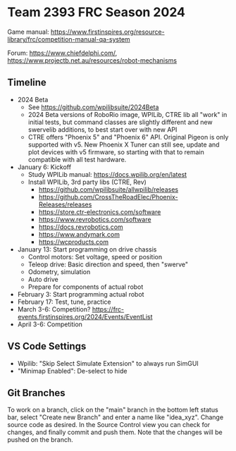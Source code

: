 Team 2393 FRC Season 2024
=========================

Game manual: https://www.firstinspires.org/resource-library/frc/competition-manual-qa-system

Forum: https://www.chiefdelphi.com/, https://www.projectb.net.au/resources/robot-mechanisms

Timeline
--------

* 2024 Beta
  - See https://github.com/wpilibsuite/2024Beta
  - 2024 Beta versions of RoboRio image, WPILib, CTRE lib all "work" in initial tests,
    but command classes are slightly different and new swervelib additions,
    to best start over with new API
  - CTRE offers "Phoenix 5" and "Phoenix 6" API.
    Original Pigeon is only supported with v5.
    New Phoenix X Tuner can still see, update and plot devices with v5 firmware,
    so starting with that to remain compatible with all test hardware.
* January 6: Kickoff
  - Study WPILib manual: https://docs.wpilib.org/en/latest
  - Install WPILib, 3rd party libs (CTRE, Rev)
    + https://github.com/wpilibsuite/allwpilib/releases
    + https://github.com/CrossTheRoadElec/Phoenix-Releases/releases
    + https://store.ctr-electronics.com/software
    + https://www.revrobotics.com/software
    + https://docs.revrobotics.com
    + https://www.andymark.com
    + https://wcproducts.com
* January 13: Start programming on drive chassis
  - Control motors: Set voltage, speed or position
  - Teleop drive: Basic direction and speed, then "swerve"
  - Odometry, simulation
  - Auto drive
  - Prepare for components of actual robot
* February 3: Start programming actual robot
* February 17: Test, tune, practice
* March 3-6: Competition? https://frc-events.firstinspires.org/2024/Events/EventList
* April 3-6: Competition


VS Code Settings
----------------

 * Wpilib: "Skip Select Simulate Extension" to always run SimGUI
 * "Minimap Enabled": De-select to hide

Git Branches
------------

To work on a branch, click on the "main" branch in the bottom left status bar, 
select "Create new Branch" and enter a name like "idea_xyz".
Change source code as desired.
In the Source Control view you can check for changes, and finally commit and push them.
Note that the changes will be pushed on the branch.

